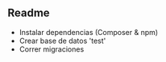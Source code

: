 ## Readme
- Instalar dependencias (Composer & npm)
- Crear base de datos 'test'
- Correr migraciones
